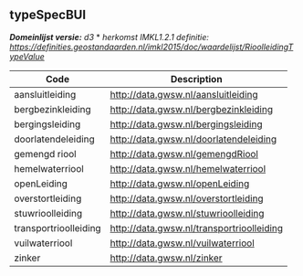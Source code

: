## typeSpecBUI

*__Domeinlijst versie:__ d3* *
*herkomst IMKL1.2.1 definitie: https://definities.geostandaarden.nl/imkl2015/doc/waardelijst/RioolleidingTypeValue*

|__Code__ |__Description__	|
|	---	|	---	|
| aansluitleiding | http://data.gwsw.nl/aansluitleiding |
| bergbezinkleiding | http://data.gwsw.nl/bergbezinkleiding |
| bergingsleiding | http://data.gwsw.nl/bergingsleiding |
| doorlatendeleiding | http://data.gwsw.nl/doorlatendeleiding |
| gemengd riool | http://data.gwsw.nl/gemengdRiool |
| hemelwaterriool | http://data.gwsw.nl/hemelwaterriool |
| openLeiding | http://data.gwsw.nl/openLeiding |
| overstortleiding | http://data.gwsw.nl/overstortleiding |
| stuwrioolleiding | http://data.gwsw.nl/stuwrioolleiding |
| transportrioolleiding | http://data.gwsw.nl/transportrioolleiding |
| vuilwaterriool | http://data.gwsw.nl/vuilwaterriool |
| zinker | http://data.gwsw.nl/zinker |